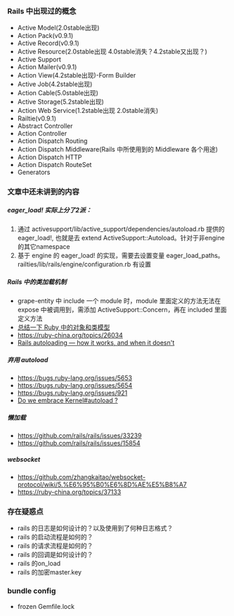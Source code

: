 ### Rails 中出现过的概念
- Active Model(2.0stable出现)
- Action Pack(v0.9.1)
- Active Record(v0.9.1)
- Active Resource(2.0stable出现 4.0stable消失？4.2stable又出现？)
- Active Support
- Action Mailer(v0.9.1)
- Action View(4.2stable出现)-Form Builder
- Active Job(4.2stable出现)
- Action Cable(5.0stable出现)
- Active Storage(5.2stable出现)
- Action Web Service(1.2stable出现 2.0stable消失)
- Railtie(v0.9.1)
- Abstract Controller
- Action Controller
- Action Dispatch Routing
- Action Dispatch Middleware(Rails 中所使用到的 Middleware 各个用途)
- Action Dispatch HTTP
- Action Dispatch RouteSet
- Generators

### 文章中还未讲到的内容
##### eager_load! 实际上分了2派：
1. 通过 activesupport/lib/active_support/dependencies/autoload.rb 提供的 eager_load!, 也就是去 extend ActiveSupport::Autoload。针对于非engine的其它namespace
2. 基于 engine 的 eager_load! 的实现，需要去设置变量 eager_load_paths。railties/lib/rails/engine/configuration.rb 有设置

##### Rails 中的类加载机制
- grape-entity 中 include 一个 module 时，module 里面定义的方法无法在 expose 中被调用到，需添加 ActiveSupport::Concern，再在 included 里面定义方法
- [总结一下 Ruby 中的对象和类模型](https://ruby-china.org/topics/25325)
- https://ruby-china.org/topics/26034
- [Rails autoloading — how it works, and when it doesn't](https://urbanautomaton.com/blog/2013/08/27/rails-autoloading-hell/)

##### 弃用 autoload
- https://bugs.ruby-lang.org/issues/5653
- https://bugs.ruby-lang.org/issues/5654
- https://bugs.ruby-lang.org/issues/921
- [Do we embrace Kernel#autoload ? ](https://github.com/ruby-concurrency/concurrent-ruby/issues/395)

##### 懒加载
- https://github.com/rails/rails/issues/33239
- https://github.com/rails/rails/issues/15854

##### websocket
- https://github.com/zhangkaitao/websocket-protocol/wiki/5.%E6%95%B0%E6%8D%AE%E5%B8%A7
- https://ruby-china.org/topics/37133

### 存在疑惑点
- rails 的日志是如何设计的？以及使用到了何种日志格式？
- rails 的启动流程是如何的？
- rails 的请求流程是如何的？
- rails 的回调是如何设计的？
- rails 的on_load
- rails 的加密master.key

### bundle config
- frozen Gemfile.lock
